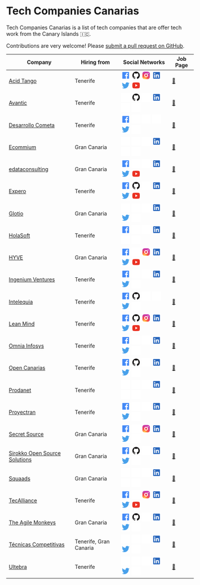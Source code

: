 # Tech Companies Canarias

Tech Companies Canarias is a list of tech companies that are offer tech work from the Canary Islands 🇮🇨.

Contributions are very welcome! Please [submit a pull request on GitHub](https://github.com/DanielRamosAcosta/tech-companies-canarias/blob/main/CONTRIBUTING.md).

| Company | Hiring from | Social Networks | Job Page |
| ------- | ----------- | --------------- | -------- |
| [Acid Tango](https://acidtango.com) | Tenerife | [![Facebook](https://raw.githubusercontent.com/DanielRamosAcosta/tech-companies-canarias/main/icons/facebook.png)](https://www.facebook.com/Acid-Tango-101103077972357) [![Github](https://raw.githubusercontent.com/DanielRamosAcosta/tech-companies-canarias/main/icons/github.png)](https://github.com/acidtango) [![Instagram](https://raw.githubusercontent.com/DanielRamosAcosta/tech-companies-canarias/main/icons/instagram.png)](https://www.instagram.com/acidtango) [![Linkedin](https://raw.githubusercontent.com/DanielRamosAcosta/tech-companies-canarias/main/icons/linkedin.png)](https://www.linkedin.com/company/acid-tango) [![Twitter](https://raw.githubusercontent.com/DanielRamosAcosta/tech-companies-canarias/main/icons/twitter.png)](https://twitter.com/acidtango) [![YouTube](https://raw.githubusercontent.com/DanielRamosAcosta/tech-companies-canarias/main/icons/youtube.png)](https://www.youtube.com/channel/UCFqkwvYiCRR3dupcxvbNOGA) | [💼](https://www.linkedin.com/company/avantic-estudio-de-ingenieros/jobs) |
| [Avantic](http://www.avantic.net) | Tenerife | [![Facebook](https://raw.githubusercontent.com/DanielRamosAcosta/tech-companies-canarias/main/icons/empty.png)](#) [![Github](https://raw.githubusercontent.com/DanielRamosAcosta/tech-companies-canarias/main/icons/github.png)](https://github.com/avantic) [![Instagram](https://raw.githubusercontent.com/DanielRamosAcosta/tech-companies-canarias/main/icons/empty.png)](#) [![Linkedin](https://raw.githubusercontent.com/DanielRamosAcosta/tech-companies-canarias/main/icons/linkedin.png)](https://www.linkedin.com/company/avantic-estudio-de-ingenieros) [![Twitter](https://raw.githubusercontent.com/DanielRamosAcosta/tech-companies-canarias/main/icons/empty.png)](#) [![YouTube](https://raw.githubusercontent.com/DanielRamosAcosta/tech-companies-canarias/main/icons/empty.png)](#) | [💼](https://www.linkedin.com/company/avantic-estudio-de-ingenieros/jobs) |
| [Desarrollo Cometa](https://www.desarrollocometa.com) | Tenerife | [![Facebook](https://raw.githubusercontent.com/DanielRamosAcosta/tech-companies-canarias/main/icons/facebook.png)](https://www.facebook.com/desarrollocometa) [![Github](https://raw.githubusercontent.com/DanielRamosAcosta/tech-companies-canarias/main/icons/empty.png)](#) [![Instagram](https://raw.githubusercontent.com/DanielRamosAcosta/tech-companies-canarias/main/icons/empty.png)](#) [![Linkedin](https://raw.githubusercontent.com/DanielRamosAcosta/tech-companies-canarias/main/icons/empty.png)](#) [![Twitter](https://raw.githubusercontent.com/DanielRamosAcosta/tech-companies-canarias/main/icons/twitter.png)](https://twitter.com/devCometa) [![YouTube](https://raw.githubusercontent.com/DanielRamosAcosta/tech-companies-canarias/main/icons/empty.png)](#) | [💼](https://www.desarrollocometa.com) |
| [Ecommium](https://ecommium.com) | Gran Canaria | [![Facebook](https://raw.githubusercontent.com/DanielRamosAcosta/tech-companies-canarias/main/icons/empty.png)](#) [![Github](https://raw.githubusercontent.com/DanielRamosAcosta/tech-companies-canarias/main/icons/empty.png)](#) [![Instagram](https://raw.githubusercontent.com/DanielRamosAcosta/tech-companies-canarias/main/icons/empty.png)](#) [![Linkedin](https://raw.githubusercontent.com/DanielRamosAcosta/tech-companies-canarias/main/icons/linkedin.png)](https://www.linkedin.com/company/ecommium-ecommerce) [![Twitter](https://raw.githubusercontent.com/DanielRamosAcosta/tech-companies-canarias/main/icons/empty.png)](#) [![YouTube](https://raw.githubusercontent.com/DanielRamosAcosta/tech-companies-canarias/main/icons/empty.png)](#) | [💼](https://ecommium.com/unete-al-equipo) |
| [edataconsulting](https://edataconsulting.es) | Gran Canaria | [![Facebook](https://raw.githubusercontent.com/DanielRamosAcosta/tech-companies-canarias/main/icons/facebook.png)](https://www.facebook.com/edataconsulting) [![Github](https://raw.githubusercontent.com/DanielRamosAcosta/tech-companies-canarias/main/icons/empty.png)](#) [![Instagram](https://raw.githubusercontent.com/DanielRamosAcosta/tech-companies-canarias/main/icons/empty.png)](#) [![Linkedin](https://raw.githubusercontent.com/DanielRamosAcosta/tech-companies-canarias/main/icons/linkedin.png)](https://www.linkedin.com/company/edataconsulting/) [![Twitter](https://raw.githubusercontent.com/DanielRamosAcosta/tech-companies-canarias/main/icons/twitter.png)](https://twitter.com/edataconsulting) [![YouTube](https://raw.githubusercontent.com/DanielRamosAcosta/tech-companies-canarias/main/icons/youtube.png)](https://www.youtube.com/channel/UCEEixyMsLJPw7-v_gtkSDrw) | [💼](https://people.edataconsulting.es/) |
| [Expero](https://www.experoinc.com) | Tenerife | [![Facebook](https://raw.githubusercontent.com/DanielRamosAcosta/tech-companies-canarias/main/icons/facebook.png)](https://www.facebook.com/experoinc) [![Github](https://raw.githubusercontent.com/DanielRamosAcosta/tech-companies-canarias/main/icons/github.png)](https://github.com/experoinc) [![Instagram](https://raw.githubusercontent.com/DanielRamosAcosta/tech-companies-canarias/main/icons/empty.png)](#) [![Linkedin](https://raw.githubusercontent.com/DanielRamosAcosta/tech-companies-canarias/main/icons/linkedin.png)](https://www.linkedin.com/company/experoinc) [![Twitter](https://raw.githubusercontent.com/DanielRamosAcosta/tech-companies-canarias/main/icons/twitter.png)](https://twitter.com/experoinc) [![YouTube](https://raw.githubusercontent.com/DanielRamosAcosta/tech-companies-canarias/main/icons/youtube.png)](https://www.youtube.com/channel/UCSpX7JV7sC-mH46oM09n_Nw) | [💼](https://www.experoinc.com/about/careers) |
| [Glotio](https://glotio.com) | Gran Canaria | [![Facebook](https://raw.githubusercontent.com/DanielRamosAcosta/tech-companies-canarias/main/icons/empty.png)](#) [![Github](https://raw.githubusercontent.com/DanielRamosAcosta/tech-companies-canarias/main/icons/empty.png)](#) [![Instagram](https://raw.githubusercontent.com/DanielRamosAcosta/tech-companies-canarias/main/icons/empty.png)](#) [![Linkedin](https://raw.githubusercontent.com/DanielRamosAcosta/tech-companies-canarias/main/icons/linkedin.png)](https://www.linkedin.com/company/glotio) [![Twitter](https://raw.githubusercontent.com/DanielRamosAcosta/tech-companies-canarias/main/icons/twitter.png)](https://twitter.com/Glotio1) [![YouTube](https://raw.githubusercontent.com/DanielRamosAcosta/tech-companies-canarias/main/icons/empty.png)](#) | [💼](https://www.linkedin.com/company/glotio/jobs) |
| [HolaSoft](https://www.holasoft.es) | Tenerife | [![Facebook](https://raw.githubusercontent.com/DanielRamosAcosta/tech-companies-canarias/main/icons/facebook.png)](https://www.facebook.com/HolaSoft.tpv.erp) [![Github](https://raw.githubusercontent.com/DanielRamosAcosta/tech-companies-canarias/main/icons/empty.png)](#) [![Instagram](https://raw.githubusercontent.com/DanielRamosAcosta/tech-companies-canarias/main/icons/empty.png)](#) [![Linkedin](https://raw.githubusercontent.com/DanielRamosAcosta/tech-companies-canarias/main/icons/linkedin.png)](https://www.linkedin.com/company/holasoft) [![Twitter](https://raw.githubusercontent.com/DanielRamosAcosta/tech-companies-canarias/main/icons/empty.png)](#) [![YouTube](https://raw.githubusercontent.com/DanielRamosAcosta/tech-companies-canarias/main/icons/empty.png)](#) | [💼](https://www.linkedin.com/company/holasoft/jobs) |
| [HYVE](https://www.hyve.net) | Gran Canaria | [![Facebook](https://raw.githubusercontent.com/DanielRamosAcosta/tech-companies-canarias/main/icons/facebook.png)](https://www.facebook.com/hyvetheinnovationcompany) [![Github](https://raw.githubusercontent.com/DanielRamosAcosta/tech-companies-canarias/main/icons/empty.png)](#) [![Instagram](https://raw.githubusercontent.com/DanielRamosAcosta/tech-companies-canarias/main/icons/instagram.png)](https://www.instagram.com/hyve_innovation) [![Linkedin](https://raw.githubusercontent.com/DanielRamosAcosta/tech-companies-canarias/main/icons/linkedin.png)](https://www.linkedin.com/company/hyve-ag) [![Twitter](https://raw.githubusercontent.com/DanielRamosAcosta/tech-companies-canarias/main/icons/twitter.png)](https://twitter.com/hyve_innovation) [![YouTube](https://raw.githubusercontent.com/DanielRamosAcosta/tech-companies-canarias/main/icons/youtube.png)](https://www.youtube.com/channel/UCnazwh6SE2Rex_J2982kyTQ) | [💼](https://www.hyve.net/en/careers) |
| [Ingenium Ventures](https://www.ingeniumventures.com) | Tenerife | [![Facebook](https://raw.githubusercontent.com/DanielRamosAcosta/tech-companies-canarias/main/icons/facebook.png)](https://www.facebook.com/IngeniumVentures) [![Github](https://raw.githubusercontent.com/DanielRamosAcosta/tech-companies-canarias/main/icons/empty.png)](#) [![Instagram](https://raw.githubusercontent.com/DanielRamosAcosta/tech-companies-canarias/main/icons/empty.png)](#) [![Linkedin](https://raw.githubusercontent.com/DanielRamosAcosta/tech-companies-canarias/main/icons/linkedin.png)](https://www.linkedin.com/company/ingenium-ventures) [![Twitter](https://raw.githubusercontent.com/DanielRamosAcosta/tech-companies-canarias/main/icons/twitter.png)](https://twitter.com/ingeniumv) [![YouTube](https://raw.githubusercontent.com/DanielRamosAcosta/tech-companies-canarias/main/icons/empty.png)](#) | [💼](https://www.ingeniumventures.com/talento) |
| [Intelequia](https://intelequia.com) | Tenerife | [![Facebook](https://raw.githubusercontent.com/DanielRamosAcosta/tech-companies-canarias/main/icons/facebook.png)](https://www.facebook.com/Intelequia) [![Github](https://raw.githubusercontent.com/DanielRamosAcosta/tech-companies-canarias/main/icons/github.png)](https://github.com/intelequia) [![Instagram](https://raw.githubusercontent.com/DanielRamosAcosta/tech-companies-canarias/main/icons/empty.png)](#) [![Linkedin](https://raw.githubusercontent.com/DanielRamosAcosta/tech-companies-canarias/main/icons/empty.png)](#) [![Twitter](https://raw.githubusercontent.com/DanielRamosAcosta/tech-companies-canarias/main/icons/twitter.png)](https://twitter.com/intelequia) [![YouTube](https://raw.githubusercontent.com/DanielRamosAcosta/tech-companies-canarias/main/icons/empty.png)](#) | [💼](https://intelequia.com/social/empleos) |
| [Lean Mind](https://leanmind.es) | Tenerife | [![Facebook](https://raw.githubusercontent.com/DanielRamosAcosta/tech-companies-canarias/main/icons/facebook.png)](https://www.facebook.com/Lean-Mind-106484421092863) [![Github](https://raw.githubusercontent.com/DanielRamosAcosta/tech-companies-canarias/main/icons/github.png)](https://github.com/lean-mind) [![Instagram](https://raw.githubusercontent.com/DanielRamosAcosta/tech-companies-canarias/main/icons/instagram.png)](https://www.instagram.com/leanfulness_es) [![Linkedin](https://raw.githubusercontent.com/DanielRamosAcosta/tech-companies-canarias/main/icons/linkedin.png)](https://www.linkedin.com/company/leanfulness) [![Twitter](https://raw.githubusercontent.com/DanielRamosAcosta/tech-companies-canarias/main/icons/twitter.png)](https://twitter.com/leanfulness_es) [![YouTube](https://raw.githubusercontent.com/DanielRamosAcosta/tech-companies-canarias/main/icons/youtube.png)](https://www.youtube.com/channel/UCW16ot2jRfF3LgUSCEiGd8g) | [💼](https://leanmind.es/es/empleo) |
| [Omnia Infosys](https://omniainfosys.com) | Tenerife | [![Facebook](https://raw.githubusercontent.com/DanielRamosAcosta/tech-companies-canarias/main/icons/facebook.png)](https://www.facebook.com/Omnia-Infosys-126364607419620) [![Github](https://raw.githubusercontent.com/DanielRamosAcosta/tech-companies-canarias/main/icons/empty.png)](#) [![Instagram](https://raw.githubusercontent.com/DanielRamosAcosta/tech-companies-canarias/main/icons/empty.png)](#) [![Linkedin](https://raw.githubusercontent.com/DanielRamosAcosta/tech-companies-canarias/main/icons/linkedin.png)](https://www.linkedin.com/company/omnia-infosys-slu) [![Twitter](https://raw.githubusercontent.com/DanielRamosAcosta/tech-companies-canarias/main/icons/twitter.png)](https://twitter.com/OmniaInfosys) [![YouTube](https://raw.githubusercontent.com/DanielRamosAcosta/tech-companies-canarias/main/icons/empty.png)](#) | [💼](https://www.linkedin.com/company/omnia-infosys-slu/jobs/) |
| [Open Canarias](https://www.opencanarias.com) | Tenerife | [![Facebook](https://raw.githubusercontent.com/DanielRamosAcosta/tech-companies-canarias/main/icons/facebook.png)](https://www.facebook.com/opencanarias) [![Github](https://raw.githubusercontent.com/DanielRamosAcosta/tech-companies-canarias/main/icons/github.png)](https://github.com/opencanarias) [![Instagram](https://raw.githubusercontent.com/DanielRamosAcosta/tech-companies-canarias/main/icons/empty.png)](#) [![Linkedin](https://raw.githubusercontent.com/DanielRamosAcosta/tech-companies-canarias/main/icons/linkedin.png)](https://www.linkedin.com/company/open-canarias-sl) [![Twitter](https://raw.githubusercontent.com/DanielRamosAcosta/tech-companies-canarias/main/icons/twitter.png)](https://twitter.com/OpenCanarias) [![YouTube](https://raw.githubusercontent.com/DanielRamosAcosta/tech-companies-canarias/main/icons/empty.png)](#) | [💼](https://www.linkedin.com/company/open-canarias-sl/jobs) |
| [Prodanet](https://www.prodanet.com) | Tenerife | [![Facebook](https://raw.githubusercontent.com/DanielRamosAcosta/tech-companies-canarias/main/icons/empty.png)](#) [![Github](https://raw.githubusercontent.com/DanielRamosAcosta/tech-companies-canarias/main/icons/empty.png)](#) [![Instagram](https://raw.githubusercontent.com/DanielRamosAcosta/tech-companies-canarias/main/icons/empty.png)](#) [![Linkedin](https://raw.githubusercontent.com/DanielRamosAcosta/tech-companies-canarias/main/icons/linkedin.png)](https://www.linkedin.com/company/prodanet) [![Twitter](https://raw.githubusercontent.com/DanielRamosAcosta/tech-companies-canarias/main/icons/empty.png)](#) [![YouTube](https://raw.githubusercontent.com/DanielRamosAcosta/tech-companies-canarias/main/icons/empty.png)](#) | [💼](https://www.linkedin.com/company/prodanet/jobs) |
| [Proyectran](https://www.proyectran.com) | Tenerife | [![Facebook](https://raw.githubusercontent.com/DanielRamosAcosta/tech-companies-canarias/main/icons/facebook.png)](https://www.facebook.com/Proyectran) [![Github](https://raw.githubusercontent.com/DanielRamosAcosta/tech-companies-canarias/main/icons/empty.png)](#) [![Instagram](https://raw.githubusercontent.com/DanielRamosAcosta/tech-companies-canarias/main/icons/empty.png)](#) [![Linkedin](https://raw.githubusercontent.com/DanielRamosAcosta/tech-companies-canarias/main/icons/linkedin.png)](https://www.linkedin.com/company/proyectran) [![Twitter](https://raw.githubusercontent.com/DanielRamosAcosta/tech-companies-canarias/main/icons/twitter.png)](https://twitter.com/Proyectran) [![YouTube](https://raw.githubusercontent.com/DanielRamosAcosta/tech-companies-canarias/main/icons/empty.png)](#) | [💼](https://www.linkedin.com/company/proyectran/jobs) |
| [Secret Source](https://www.secret-source.eu) | Gran Canaria | [![Facebook](https://raw.githubusercontent.com/DanielRamosAcosta/tech-companies-canarias/main/icons/facebook.png)](https://www.facebook.com/secretsource) [![Github](https://raw.githubusercontent.com/DanielRamosAcosta/tech-companies-canarias/main/icons/empty.png)](#) [![Instagram](https://raw.githubusercontent.com/DanielRamosAcosta/tech-companies-canarias/main/icons/instagram.png)](https://www.instagram.com/secret_source.eu) [![Linkedin](https://raw.githubusercontent.com/DanielRamosAcosta/tech-companies-canarias/main/icons/linkedin.png)](https://www.linkedin.com/company/secret-source) [![Twitter](https://raw.githubusercontent.com/DanielRamosAcosta/tech-companies-canarias/main/icons/twitter.png)](https://twitter.com/SecretSourceEU) [![YouTube](https://raw.githubusercontent.com/DanielRamosAcosta/tech-companies-canarias/main/icons/empty.png)](#) | [💼](https://careers.secret-source.eu) |
| [Sirokko Open Source Solutions](https://www.sirokko.es) | Gran Canaria | [![Facebook](https://raw.githubusercontent.com/DanielRamosAcosta/tech-companies-canarias/main/icons/facebook.png)](https://www.facebook.com/SirokkoOSS) [![Github](https://raw.githubusercontent.com/DanielRamosAcosta/tech-companies-canarias/main/icons/github.png)](https://github.com/sirokko) [![Instagram](https://raw.githubusercontent.com/DanielRamosAcosta/tech-companies-canarias/main/icons/empty.png)](#) [![Linkedin](https://raw.githubusercontent.com/DanielRamosAcosta/tech-companies-canarias/main/icons/linkedin.png)](https://www.linkedin.com/company/sirokko-open-source-solutions-s-l-/) [![Twitter](https://raw.githubusercontent.com/DanielRamosAcosta/tech-companies-canarias/main/icons/twitter.png)](https://twitter.com/sirokkooss) [![YouTube](https://raw.githubusercontent.com/DanielRamosAcosta/tech-companies-canarias/main/icons/empty.png)](#) | [💼](https://www.linkedin.com/company/sirokko-open-source-solutions-s-l-/jobs/) |
| [Squaads](https://squaads.com) | Gran Canaria | [![Facebook](https://raw.githubusercontent.com/DanielRamosAcosta/tech-companies-canarias/main/icons/empty.png)](#) [![Github](https://raw.githubusercontent.com/DanielRamosAcosta/tech-companies-canarias/main/icons/empty.png)](#) [![Instagram](https://raw.githubusercontent.com/DanielRamosAcosta/tech-companies-canarias/main/icons/empty.png)](#) [![Linkedin](https://raw.githubusercontent.com/DanielRamosAcosta/tech-companies-canarias/main/icons/linkedin.png)](https://www.linkedin.com/company/squaads/) [![Twitter](https://raw.githubusercontent.com/DanielRamosAcosta/tech-companies-canarias/main/icons/empty.png)](#) [![YouTube](https://raw.githubusercontent.com/DanielRamosAcosta/tech-companies-canarias/main/icons/empty.png)](#) | [💼](https://www.linkedin.com/company/squaads/jobs/) |
| [TecAlliance](https://www.tecalliance.net) | Tenerife | [![Facebook](https://raw.githubusercontent.com/DanielRamosAcosta/tech-companies-canarias/main/icons/facebook.png)](facebook.com/TecAlliance) [![Github](https://raw.githubusercontent.com/DanielRamosAcosta/tech-companies-canarias/main/icons/empty.png)](#) [![Instagram](https://raw.githubusercontent.com/DanielRamosAcosta/tech-companies-canarias/main/icons/instagram.png)](https://www.instagram.com/tecalliance) [![Linkedin](https://raw.githubusercontent.com/DanielRamosAcosta/tech-companies-canarias/main/icons/linkedin.png)](https://www.linkedin.com/company/tecalliance) [![Twitter](https://raw.githubusercontent.com/DanielRamosAcosta/tech-companies-canarias/main/icons/twitter.png)](https://twitter.com/TecAlliance) [![YouTube](https://raw.githubusercontent.com/DanielRamosAcosta/tech-companies-canarias/main/icons/youtube.png)](https://www.youtube.com/channel/UC_b7gPw0OabQ3b2CDTtdFnw) | [💼](https://www.tecalliance.net/en/career) |
| [The Agile Monkeys](https://www.theagilemonkeys.com) | Gran Canaria | [![Facebook](https://raw.githubusercontent.com/DanielRamosAcosta/tech-companies-canarias/main/icons/facebook.png)](https://www.facebook.com/TheAgileMonkeys) [![Github](https://raw.githubusercontent.com/DanielRamosAcosta/tech-companies-canarias/main/icons/github.png)](https://github.com/theam) [![Instagram](https://raw.githubusercontent.com/DanielRamosAcosta/tech-companies-canarias/main/icons/empty.png)](#) [![Linkedin](https://raw.githubusercontent.com/DanielRamosAcosta/tech-companies-canarias/main/icons/linkedin.png)](https://www.linkedin.com/company/theagilemonkeys) [![Twitter](https://raw.githubusercontent.com/DanielRamosAcosta/tech-companies-canarias/main/icons/twitter.png)](https://twitter.com/theagilemonkeys) [![YouTube](https://raw.githubusercontent.com/DanielRamosAcosta/tech-companies-canarias/main/icons/empty.png)](#) | [💼](https://www.linkedin.com/company/theagilemonkeys/jobs) |
| [Técnicas Competitivas](https://www.tecnicascompetitivas.com) | Tenerife, Gran Canaria | [![Facebook](https://raw.githubusercontent.com/DanielRamosAcosta/tech-companies-canarias/main/icons/empty.png)](#) [![Github](https://raw.githubusercontent.com/DanielRamosAcosta/tech-companies-canarias/main/icons/empty.png)](#) [![Instagram](https://raw.githubusercontent.com/DanielRamosAcosta/tech-companies-canarias/main/icons/empty.png)](#) [![Linkedin](https://raw.githubusercontent.com/DanielRamosAcosta/tech-companies-canarias/main/icons/linkedin.png)](https://www.linkedin.com/company/tecnicas-competitivas) [![Twitter](https://raw.githubusercontent.com/DanielRamosAcosta/tech-companies-canarias/main/icons/twitter.png)](https://twitter.com/TecnicasTCSA) [![YouTube](https://raw.githubusercontent.com/DanielRamosAcosta/tech-companies-canarias/main/icons/empty.png)](#) | [💼](https://www.linkedin.com/company/tecnicas-competitivas/jobs) |
| [Ultebra](https://www.ultebra.eu) | Tenerife | [![Facebook](https://raw.githubusercontent.com/DanielRamosAcosta/tech-companies-canarias/main/icons/empty.png)](#) [![Github](https://raw.githubusercontent.com/DanielRamosAcosta/tech-companies-canarias/main/icons/empty.png)](#) [![Instagram](https://raw.githubusercontent.com/DanielRamosAcosta/tech-companies-canarias/main/icons/empty.png)](#) [![Linkedin](https://raw.githubusercontent.com/DanielRamosAcosta/tech-companies-canarias/main/icons/linkedin.png)](https://www.linkedin.com/company/ultebra-solutions-s-l) [![Twitter](https://raw.githubusercontent.com/DanielRamosAcosta/tech-companies-canarias/main/icons/twitter.png)](https://twitter.com/ultebra) [![YouTube](https://raw.githubusercontent.com/DanielRamosAcosta/tech-companies-canarias/main/icons/empty.png)](#) | [💼](https://www.ultebra.eu/#join) |
